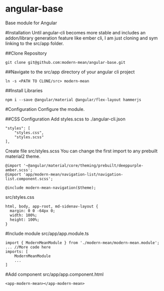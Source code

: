 # angular-base
Base module for Angular

#Installation
Until angular-cli becomes more stable and includes an addon/library generation feature like ember cli, I am just cloning and sym linking to the src/app folder.

##Clone Repository
```
git clone git@github.com:modern-mean/angular-base.git
```

##Navigate to the src/app directory of your angular cli project
```
ln -s <PATH TO CLONE/src> modern-mean 
```

##Install Libraries
```
npm i --save @angular/material @angular/flex-layout hammerjs
```

#Configuration
Configure the module.

##CSS Configuration
Add styles.scss to ./angular-cli.json
```
"styles": [
    "styles.css",
    "styles.scss"
],

```

Create file src/styles.scss
You can change the first import to any prebuilt material2 theme.
```
@import '~@angular/material/core/theming/prebuilt/deeppurple-amber.scss';
@import 'app/modern-mean/navigation-list/navigation-list.component.scss';

@include modern-mean-navigation($theme);
```

src/styles.css
```
html, body, app-root, md-sidenav-layout {
  margin: 0 0 -64px 0;
  width: 100%;
  height: 100%;
}
```

#Include module
src/app/app.module.ts
```
import { ModernMeanModule } from './modern-mean/modern-mean.module';
... //More code here
imports: [
    ModernMeanModule
    ...
]

```

#Add component
src/app/app.component.html
```
<app-modern-mean></app-modern-mean>
```
